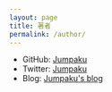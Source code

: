 ```yaml
---
layout: page
title: 著者
permalink: /author/
---
```


* GitHub: [Jumpaku](https://github.com/Jumpaku)
* Twitter: [Jumpaku](https://twitter.com/Jumpaku)
* Blog: [Jumpaku's blog](http://jumpaku.hatenablog.com)

